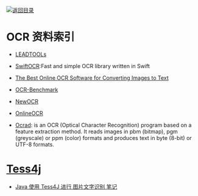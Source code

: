 [![返回目录](https://parg.co/UGo)](https://github.com/wxyyxc1992/Awesome-Links)

# OCR 资料索引

* [LEADTOOLs](http://leadtools.gcpowertools.com.cn/orders/)

* [SwiftOCR](https://github.com/garnele007/SwiftOCR):Fast and simple OCR library written in Swift

* [The Best Online OCR Software for Converting Images to Text](http://blog.a9t9.com/2015/02/ocr-online-converter-review.html)

* [OCR-Benchmark](https://github.com/A9T9/OCR-Benchmark)

* [NewOCR](https://www.newocr.com/)

* [OnlineOCR](http://www.onlineocr.net/)

* [Ocrad](http://www.gnu.org/software/ocrad/): is an OCR (Optical Character Recognition) program based on a feature extraction method. It reads images in pbm (bitmap), pgm (greyscale) or ppm (color) formats and produces text in byte (8-bit) or UTF-8 formats.

# [Tess4j](https://github.com/nguyenq/tess4j)

* [Java 使用 Tess4J 进行 图片文字识别 笔记](http://my.oschina.net/zhouxiang/blog/161619)
